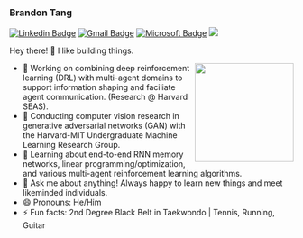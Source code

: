 ### Brandon Tang

[![Linkedin Badge](https://img.shields.io/badge/-brandontang-blue?style=flat-square&logo=Linkedin&logoColor=white&link=https://www.linkedin.com/in/brandontang18/)](https://www.linkedin.com/in/brandontang18/) 
[![Gmail Badge](https://img.shields.io/badge/-brandon_tang@college.harvard.edu-c14438?style=flat-square&logo=Gmail&logoColor=white&link=mailto:brandon_tang@college.harvard.edu)](mailto:brandon_tang@college.harvard.edu)
[![Microsoft Badge](https://img.shields.io/badge/-brandont@mit.edu-blue?style=flat-square&logo=Microsoft&logoColor=white&link=mailto:brandont@mit.edu)](mailto:brandont@mit.edu)
![](https://komarev.com/ghpvc/?username=brandontang892&color=orange&style=flat-square)

Hey there! 👋 I like building things.

<img align="right" width="175" height="175" src="https://media.giphy.com/media/SU2ic3wTfuC6JhD1lA/giphy.gif">  

- 🔭 Working on combining deep reinforcement learning (DRL) with multi-agent domains to support information shaping and faciliate agent communication. (Research @ Harvard SEAS). 
- 🔭 Conducting computer vision research in generative adversarial networks (GAN) with the Harvard-MIT Undergraduate Machine Learning Research Group.
- 🌱 Learning about end-to-end RNN memory networks, linear programming/optimization, and various multi-agent reinforcement learning algorithms. 
- 💬 Ask me about anything! Always happy to learn new things and meet likeminded individuals. 
- 😄 Pronouns: He/Him
- ⚡ Fun facts: 2nd Degree Black Belt in Taekwondo | Tennis, Running, Guitar




